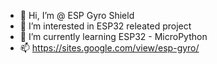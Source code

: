 - 👋 Hi, I’m @ ESP Gyro Shield
- 👀 I’m interested in ESP32 releated project
- 🌱 I’m currently learning ESP32 - MicroPython
- 📫 https://sites.google.com/view/esp-gyro/
<!---
ESPGyro/ESPGyro is a ✨ special ✨ repository because its `README.md` (this file) appears on your GitHub profile.
You can click the Preview link to take a look at your changes.
--->
